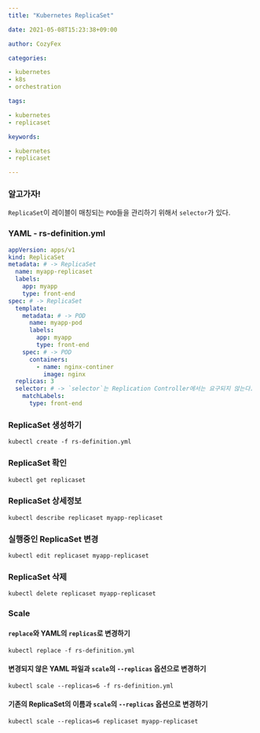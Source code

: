```yaml
---
title: "Kubernetes ReplicaSet"

date: 2021-05-08T15:23:38+09:00

author: CozyFex

categories:

- kubernetes
- k8s
- orchestration

tags:

- kubernetes
- replicaset

keywords:

- kubernetes
- replicaset

---
```


### 알고가자!

`ReplicaSet`이 레이블이 매칭되는 `POD`들을 관리하기 위해서 `selector`가 있다.

### YAML - rs-definition.yml

```yaml
appVersion: apps/v1
kind: ReplicaSet
metadata: # -> ReplicaSet
  name: myapp-replicaset
  labels:
    app: myapp
    type: front-end
spec: # -> ReplicaSet
  template:
    metadata: # -> POD
      name: myapp-pod
      labels:
        app: myapp
        type: front-end
    spec: # -> POD
      containers:
        - name: nginx-continer
          image: nginx
  replicas: 3
  selector: # -> `selector`는 Replication Controller에서는 요구되지 않는다.
    matchLabels:
      type: front-end
```

### ReplicaSet 생성하기

```shell
kubectl create -f rs-definition.yml
```

### ReplicaSet 확인

```shell
kubectl get replicaset
```

### ReplicaSet 상세정보

```shell
kubectl describe replicaset myapp-replicaset
```

### 실행중인 ReplicaSet 변경

```shell
kubectl edit replicaset myapp-replicaset
```

### ReplicaSet 삭제

```shell
kubectl delete replicaset myapp-replicaset
```

### Scale

#### `replace`와 YAML의 `replicas`로 변경하기

```shell
kubectl replace -f rs-definition.yml
```

#### 변경되지 않은 YAML 파일과 `scale`의 `--replicas` 옵션으로 변경하기

```shell
kubectl scale --replicas=6 -f rs-definition.yml
```

#### 기존의 ReplicaSet의 이름과 `scale`의 `--replicas` 옵션으로 변경하기

```shell
kubectl scale --replicas=6 replicaset myapp-replicaset
```
